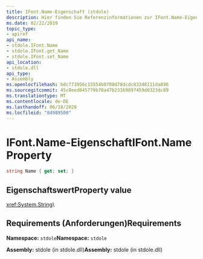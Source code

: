```yaml
---
title: IFont.Name-Eigenschaft (stdole)
description: Hier finden Sie Referenzinformationen zur IFont.Name-Eigenschaft in .net. Diese Lese-/Schreibeigenschaft befindet sich im stdole-Namespace und in der stdole-Assembly.
ms.date: 02/22/2019
topic_type:
- apiref
api_name:
- stdole.IFont.Name
- stdole.IFont.get_Name
- stdole.IFont.set_Name
api_location:
- stdole.dll
api_type:
- Assembly
ms.openlocfilehash: bdc773956c15554b0700d78dcdc833d8111da896
ms.sourcegitcommit: 45c8eed045779b70a47b23169897459d0323dc89
ms.translationtype: MT
ms.contentlocale: de-DE
ms.lasthandoff: 06/18/2020
ms.locfileid: "84989500"
---
```

# <a name="ifontname-property"></a><span data-ttu-id="1aed9-104">IFont.Name-Eigenschaft</span><span class="sxs-lookup"><span data-stu-id="1aed9-104">IFont.Name Property</span></span>

```csharp
string Name { get; set; }
```

## <a name="property-value"></a><span data-ttu-id="1aed9-105">Eigenschaftswert</span><span class="sxs-lookup"><span data-stu-id="1aed9-105">Property value</span></span>

<xref:System.String>\

## <a name="requirements"></a><span data-ttu-id="1aed9-106">Requirements (Anforderungen)</span><span class="sxs-lookup"><span data-stu-id="1aed9-106">Requirements</span></span>

<span data-ttu-id="1aed9-107">**Namespace:** `stdole`</span><span class="sxs-lookup"><span data-stu-id="1aed9-107">**Namespace:** `stdole`</span></span>

<span data-ttu-id="1aed9-108">**Assembly:** stdole (in stdole.dll)</span><span class="sxs-lookup"><span data-stu-id="1aed9-108">**Assembly:** stdole (in stdole.dll)</span></span>
